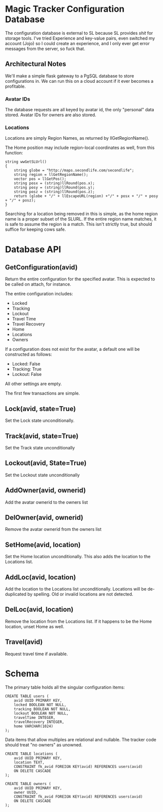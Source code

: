 # Magic Tracker Configuration Database #

The configuration database is external to SL because SL provides _shit_ for storage tools.
I've tried Experience and key-value pairs, even switched my account (Jojo) so I could create
an experience, and I only ever get error messages from the server, so fuck that.

## Architectural Notes ##

We'll make a simple flask gateway to a PgSQL database to store configurations in.  We 
can run this on a cloud account if it ever becomes a profitable.

### Avatar IDs  ###

The database requests are all keyed by avatar id, the only "personal" data stored.
Avatar IDs for owners are also stored.

### Locations ###

Locations are simply Region Names, as returned by llGetRegionName().

The Home position may include region-local coordinates as well, from this function:

	string wwGetSLUrl()
	{
	    string globe = "http://maps.secondlife.com/secondlife";
	    string region = llGetRegionName();
	    vector pos = llGetPos();
	    string posx = (string)llRound(pos.x);
	    string posy = (string)llRound(pos.y);
	    string posz = (string)llRound(pos.z);
	    return (globe + "/" + llEscapeURL(region) +"/" + posx + "/" + posy + "/" + posz);
	}

Searching for a location being removed in this is simple, as the home region name is a proper subset of the SLURL.  If the entire region name matches, it is safe to assume the region is a match.  This isn't strictly true, but should suffice for keeping cows safe.

# Database API #

## GetConfiguration(avid) ##

Return the entire configuration for the specified avatar.
This is expected to be called on attach, for instance.

The entire configuration includes:

* Locked
* Tracking
* Lockout
* Travel Time
* Travel Recovery
* Home
* Locations
* Owners

If a configuration does not exist for the avatar, a default one will be constructed as follows:

* Locked: False
* Tracking: True
* Lockout: False

All other settings are empty.

The first few transactions are simple.

## Lock(avid, state=True) ##

Set the Lock state unconditionally.

## Track(avid, state=True) ##

Set the Track state unconditionally

## Lockout(avid, State=True) ##

Set the Lockout state unconditionally

## AddOwner(avid, ownerid) ##

Add the avatar ownerid to the owners list

## DelOwner(avid, ownerid) ##

Remove the avatar ownerid from the owners list

## SetHome(avid, location) ##

Set the Home location unconditionally.
This also adds the location to the Locations list.

## AddLoc(avid, location) ##

Add the location to the Locations list unconditionally.
Locations will be de-duplicated by spelling.
Old or invalid locations are not detected.

## DelLoc(avid, location) ##

Remove the location from the Locations list.
If it happens to be the Home location, unset Home as well.

## Travel(avid) ##

Request travel time if available.

# Schema #

The primary table holds all the singular configuration items:

	CREATE TABLE users (
		avid UUID PRIMARY KEY,
		locked BOOLEAN NOT NULL,
		tracking BOOLEAN NOT NULL,
		lockout BOOLEAN NOT NULL,
		travelTime INTEGER,
		travelRecovery INTEGER,
		home VARCHAR(1024)
	);

Data items that allow multiples are relational and nullable.
The tracker code should treat "no owners" as unowned.

	CREATE TABLE locations (
		avid UUID PRIMARY KEY,
		location TEXT,
		CONSTRAINT fk_avid FOREIGN KEY(avid) REFERENCES users(avid)
		ON DELETE CASCADE
	);

	CREATE TABLE owners (
		avid UUID PRIMARY KEY,
		owner UUID,
		CONSTRAINT fk_avid FOREIGN KEY(avid) REFERENCES users(avid)
		ON DELETE CASCADE
	);

